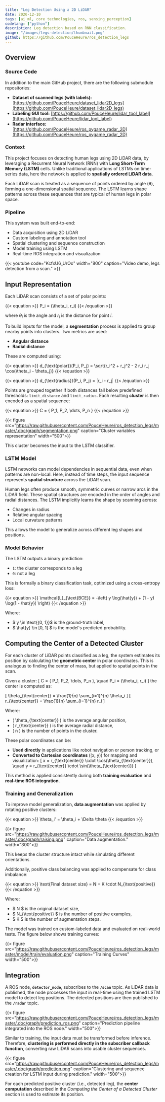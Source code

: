 ```yaml
---
title: "Leg Detection Using a 2D LiDAR"
date: 2020-12-10
tags: [ai_ml, core_technologies, ros, sensing_perception]
codelang: ["python"]
description: Leg detection based on RNN classification.
image: "/images/legs-detection/thumbnail.png"
github: https://github.com/PouceHeure/ros_detection_legs
---
```


## Overview

### Source Code

In addition to the main GitHub project, there are the following submodule repositories:
- **Dataset of scanned legs (with labels):** [https://github.com/PouceHeure/dataset_lidar2D_legs](https://github.com/PouceHeure/dataset_lidar2D_legs)  
- **Labeling GUI tool:** [https://github.com/PouceHeure/lidar_tool_label](https://github.com/PouceHeure/lidar_tool_label)  
- **Radar interface:** [https://github.com/PouceHeure/ros_pygame_radar_2D](https://github.com/PouceHeure/ros_pygame_radar_2D)

### Context

This project focuses on detecting human legs using 2D LiDAR data, by leveraging a Recurrent Neural Network (RNN) with **Long Short-Term Memory (LSTM)** cells. Unlike traditional applications of LSTMs on time-series data, here the network is applied to **spatially ordered LiDAR data**.

Each LiDAR scan is treated as a sequence of points ordered by angle (θ), forming a one-dimensional spatial sequence. The LSTM learns shape patterns across these sequences that are typical of human legs in polar space.

### Pipeline

This system was built end-to-end:

- Data acquisition using 2D LiDAR
- Custom labeling and annotation tool
- Spatial clustering and sequence construction
- Model training using LSTM
- Real-time ROS integration and visualization

{{< youtube code="KcfxU6_UrOo" width="800" caption="Video demo, legs detection from a scan." >}}

## Input Representation

Each LiDAR scan consists of a set of polar points:

{{< equation >}}
P_i = (\theta_i, r_i)
{{< /equation >}}

where $\theta_i$ is the angle and $r_i$ is the distance for point $i$.

To build inputs for the model, a **segmentation** process is applied to group nearby points into clusters. Two metrics are used:

- **Angular distance**
- **Radial distance**

These are computed using:

{{< equation >}}
d_{\text{polar}}(P_i, P_j) = \sqrt{r_i^2 + r_j^2 - 2 r_i r_j \cos(\theta_i - \theta_j)}
{{< /equation >}}

{{< equation >}}
d_{\text{radius}}(P_i, P_j) = |r_i - r_j|
{{< /equation >}}

Points are grouped together if both distances fall below predefined thresholds: `limit_distance` and `limit_radius`. Each resulting **cluster** is then encoded as a spatial sequence:

{{< equation >}}
C = \{ P_1, P_2, \dots, P_n \}
{{< /equation >}}

{{< figure src="https://raw.githubusercontent.com/PouceHeure/ros_detection_legs/master/.doc/graph/segmentation.png" caption="Cluster variables representation" width="500">}}

This cluster becomes the input to the LSTM classifier.

### LSTM Model

LSTM networks can model dependencies in sequential data, even when patterns are non-local. Here, instead of time steps, the input sequence represents **spatial structure** across the LiDAR scan.

Human legs often produce smooth, symmetric curves or narrow arcs in the LiDAR field. These spatial structures are encoded in the order of angles and radial distances. The LSTM implicitly learns the shape by scanning across:

- Changes in radius
- Relative angular spacing
- Local curvature patterns

This allows the model to generalize across different leg shapes and positions.

### Model Behavior

The LSTM outputs a binary prediction:

- `1`: the cluster corresponds to a leg
- `0`: not a leg

This is formally a binary classification task, optimized using a cross-entropy loss:

{{< equation >}}
\mathcal{L}_{\text{BCE}} = -\left( y \log(\hat{y}) + (1 - y) \log(1 - \hat{y}) \right)
{{< /equation >}}

Where:

- $ y \in \text{{0, 1}}$ is the ground-truth label,
- $ \hat{y} \in [0, 1] $ is the model's predicted probability.

## Computing the Center of a Detected Cluster

For each cluster of LiDAR points classified as a leg, the system estimates its position by calculating the **geometric center** in polar coordinates. This is analogous to finding the center of mass, but applied to spatial points in the scan.

Given a cluster:
\[
C = \{ P_1, P_2, \dots, P_n \}, \quad P_i = (\theta_i, r_i)
\]
the center is computed as:

\[
\theta_{\text{center}} = \frac{1}{n} \sum_{i=1}^{n} \theta_i
\]
\[
r_{\text{center}} = \frac{1}{n} \sum_{i=1}^{n} r_i
\]

Where:
- \( \theta_{\text{center}} \) is the average angular position,
- \( r_{\text{center}} \) is the average radial distance,
- \( n \) is the number of points in the cluster.

These polar coordinates can be:
- **Used directly** in applications like robot navigation or person tracking, or
- **Converted to Cartesian coordinates** \((x, y)\) for mapping and visualization:
\[
x = r_{\text{center}} \cdot \cos(\theta_{\text{center}}), \quad y = r_{\text{center}} \cdot \sin(\theta_{\text{center}})
\]

This method is applied consistently during both **training evaluation** and **real-time ROS integration**.

### Training and Generalization

To improve model generalization, **data augmentation** was applied by rotating positive clusters:

{{< equation >}}
\theta_i' = \theta_i + \Delta \theta
{{< /equation >}}

{{< figure src="https://raw.githubusercontent.com/PouceHeure/ros_detection_legs/master/.doc/graph/raising.png" caption="Data augmentation." width="300">}}

This keeps the cluster structure intact while simulating different orientations.

Additionally, positive class balancing was applied to compensate for class imbalance:

{{< equation >}}
\text{Final dataset size} = N + K \cdot N_{\text{positive}}
{{< /equation >}}

Where:
- $ N $ is the original dataset size,
- $ N_{\text{positive}} $ is the number of positive examples,
- $ K $ is the number of augmentation steps.

The model was trained on custom-labeled data and evaluated on real-world tests. The figure below shows training curves:

{{< figure src="https://raw.githubusercontent.com/PouceHeure/ros_detection_legs/master/model/train/evaluation.png" caption="Training Curves" width="500">}}

## Integration 

A ROS node, **`detector_node`**, subscribes to the **`/scan`** topic. As LiDAR data is published, the node processes the input in real-time using the trained LSTM model to detect leg positions. The detected positions are then published to the **`/radar`** topic.

{{< figure src="https://raw.githubusercontent.com/PouceHeure/ros_detection_legs/master/.doc/graph/prediction_ros.png" caption="Prediction pipeline integrated into the ROS node." width="500">}}

Similar to training, the input data must be transformed before inference. Therefore, **clustering is performed directly in the subscriber callback function**, converting raw LiDAR scans into usable cluster sequences.

{{< figure src="https://raw.githubusercontent.com/PouceHeure/ros_detection_legs/master/.doc/graph/prediction.png" caption="Clustering and sequence creation for LSTM input during prediction." width="500">}}

For each predicted positive cluster (i.e., detected leg), the **center computation** described in the *Computing the Center of a Detected Cluster* section is used to estimate its position.
